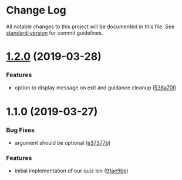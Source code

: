 # Change Log

All notable changes to this project will be documented in this file. See [standard-version](https://github.com/conventional-changelog/standard-version) for commit guidelines.

# [1.2.0](https://github.com/bcoe/terminal-quiz/compare/v1.1.0...v1.2.0) (2019-03-28)


### Features

* option to display message on exit and guidance cleanup ([538a70f](https://github.com/bcoe/terminal-quiz/commit/538a70f))



# 1.1.0 (2019-03-27)


### Bug Fixes

* argument should be optional ([e37377b](https://github.com/bcoe/terminal-quiz/commit/e37377b))


### Features

* initial implementation of our quiz bin ([91ae9be](https://github.com/bcoe/terminal-quiz/commit/91ae9be))
